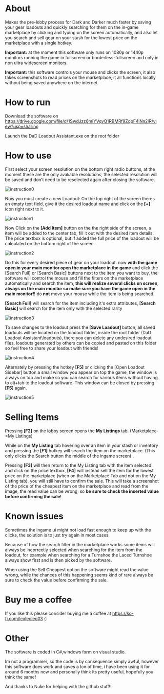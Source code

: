 # About
Makes the pre-lobby process for Dark and Darker much faster by saving your gear loadouts and quickly searching for them on the in-game marketplace by clicking and typing on the screen automatically,
and also let you search and sell gear on your stash for the lowest price on the marketplace with a single hotkey. 

**Important:** at the moment this software only runs on 1080p or 1440p monitors running the game in fullscreen or borderless-fullscreen and only in non ultra widescreen monitors.

**Important:** this software controls your mouse and clicks the screen, it also takes screenshots to read prices on the marketplace, it all functions locally without being saved anywhere on the internet.

# How to run
Download the software on https://drive.google.com/file/d/1SwdJzz6miYVqvQ1RBMRf9ZopF4lNn2lR/view?usp=sharing


Launch the DaD Loadout Assistant.exe on the root folder

# How to use
First select your screen resolution on the bottom right radio buttons, at the moment these are the only avaliable resolutions, the selected resolution will be saved and don't need to be reselected again after closing the software.

![instruction0](https://github.com/user-attachments/assets/bd26b1e4-7836-4421-878e-fe352340ee4b)

Now you must create a new Loadout: On the top right of the screen theres an empty text field, give it the desired loadout name and click on the **[+]** icon right next to it.

![instruction1](https://github.com/user-attachments/assets/a5b9455f-338f-4993-8926-9cec4ab83447)

Now Click on the **[Add Item]** button on the the right side of the screen, a item will be added to the center tab, fill it out with the desired item details.
The price textbox is optional, but if added the full price of the loadout will be calculated on the bottom right of the screen.

![instruction2](https://github.com/user-attachments/assets/25e73961-3f25-4d24-a920-bad093610805)

Do this for every desired piece of gear on your loadout. now **with the game open in your main monitor open the marketplace in the game** and click the [Search Full] or [Search Basic] buttons next to the item you want to buy, the software 
will control the mouse and fill the filters on the marketplace automatically and search the item, **this will realize several clicks on screen, always on the main monitor so make sure you have the game open in the main monitor!!** do **not** move your mouse
while the item is being searched.

**[Search Full]** will search for the item including it's extra attributes, **[Search Basic]** will search for the item only with the selected rarity

![instruction3](https://github.com/user-attachments/assets/53d03b51-9cdb-40ed-b354-a29f4a18af83)

To save changes to the loadout press the **[Save Loadout]** button, all saved loadouts will be located on the loadout folder, inside the root folder (DaD Loadout Assistant\loadouts), there you can delete any undesired loadout files, loadouts generated
by others can be copied and pasted on this folder so feel free to share your loadout with friends!

![instruction4](https://github.com/user-attachments/assets/be331537-0e4c-479f-929e-a3019dd09c91)

Alternately by pressing the hotkey **[F5]** or clicking the [Open Loadout Sidebar] button a small window you appear on top the game, the window is always on top and make so you can search for various items without having to alt+tab to the loadout software.
This window can be closed by pressing **[F5]** again.

![instruction5](https://github.com/user-attachments/assets/6e3a91ff-335b-4479-8bfc-e38d1b79b9a0)

# Selling Items
Pressing **[F2]** on the lobby screen opens the **My Listings** tab. (Marketplace->My Listings)

While on the **My Listing** tab hovering over an item in your stash or inventory and pressing the **[F1]** hotkey will search the item on the marketplace. (This only clicks the Search button the middle of the ingame screen)
.

Pressing **[F3]** will then return to the My Listing tab with the item selected and click on the price textbox, **[F4]** will instead sell the item for the lowest price on the marketplace
(when on the Marketplace Tab and not on the My Listing tab), you will still have to confirm the sale.
This will take a screenshot of the price of the cheapest item on the marketplace and read from the image, the read value can be wrong, so **be sure to check the inserted value before confirming the sale!**

# Known issues
Sometimes the ingame ui might not load fast enough to keep up with the clicks, the solution is to just try again in most cases.

Because of how the search filter in the marketplace works some items will always be incorrectly selected when searching for the item from the loadout, for example
when searching for a Turnshoe the Laced Turnshoe always show first and is then picked by the software.

When using the Sell Cheapest option the software might read the value wrong, while the chances of this happening seems kind of rare always be sure to check the value before confirming the sale.

# Buy me a coffee
If you like this please consider buying me a coffee at https://ko-fi.com/leoleoleo03 :)

# Other
The software is coded in C#,windows form on visual studio.


Im not a programmer, so the code is by consequence simply awful, however this software does work and saves a ton of time, i have been using it for around 6 months now and personally think its pretty useful, hopefully you think the same!

And thanks to Nuke for helping with the github stuff!!
